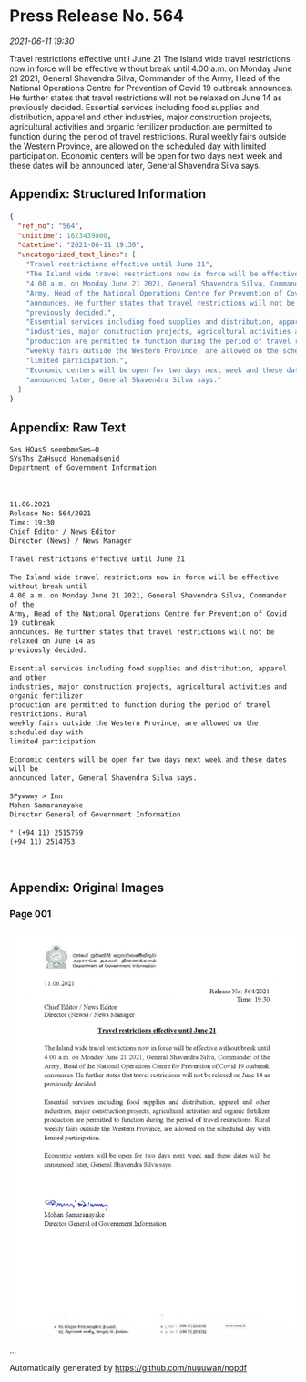 
# Press Release No. 564
*2021-06-11 19:30*


Travel restrictions effective until June 21
The Island wide travel restrictions now in force will be effective without break until
4.00 a.m. on Monday June 21 2021, General Shavendra Silva, Commander of the
Army, Head of the National Operations Centre for Prevention of Covid 19 outbreak
announces. He further states that travel restrictions will not be relaxed on June 14 as
previously decided.
Essential services including food supplies and distribution, apparel and other
industries, major construction projects, agricultural activities and organic fertilizer
production are permitted to function during the period of travel restrictions. Rural
weekly fairs outside the Western Province, are allowed on the scheduled day with
limited participation.
Economic centers will be open for two days next week and these dates will be
announced later, General Shavendra Silva says.

## Appendix: Structured Information
```json
{
  "ref_no": "564",
  "unixtime": 1623439800,
  "datetime": "2021-06-11 19:30",
  "uncategorized_text_lines": [
    "Travel restrictions effective until June 21",
    "The Island wide travel restrictions now in force will be effective without break until",
    "4.00 a.m. on Monday June 21 2021, General Shavendra Silva, Commander of the",
    "Army, Head of the National Operations Centre for Prevention of Covid 19 outbreak",
    "announces. He further states that travel restrictions will not be relaxed on June 14 as",
    "previously decided.",
    "Essential services including food supplies and distribution, apparel and other",
    "industries, major construction projects, agricultural activities and organic fertilizer",
    "production are permitted to function during the period of travel restrictions. Rural",
    "weekly fairs outside the Western Province, are allowed on the scheduled day with",
    "limited participation.",
    "Economic centers will be open for two days next week and these dates will be",
    "announced later, General Shavendra Silva says."
  ]
}
```

## Appendix: Raw Text
```text
Ses HOasS seembmeSes—O
SYsThs ZaHsucd Honemadsenid
Department of Government Information

 

11.06.2021
Release No: 564/2021
Time: 19:30
Chief Editor / News Editor
Director (News) / News Manager

Travel restrictions effective until June 21

The Island wide travel restrictions now in force will be effective without break until
4.00 a.m. on Monday June 21 2021, General Shavendra Silva, Commander of the
Army, Head of the National Operations Centre for Prevention of Covid 19 outbreak
announces. He further states that travel restrictions will not be relaxed on June 14 as
previously decided.

Essential services including food supplies and distribution, apparel and other
industries, major construction projects, agricultural activities and organic fertilizer
production are permitted to function during the period of travel restrictions. Rural
weekly fairs outside the Western Province, are allowed on the scheduled day with
limited participation.

Economic centers will be open for two days next week and these dates will be
announced later, General Shavendra Silva says.

SPywwwy > Inn
Mohan Samaranayake
Director General of Government Information

° (+94 11) 2515759
(+94 11) 2514753

 

```

## Appendix: Original Images

### Page 001

![page_no](./nopdf.dgigovlk.ref564.page001.jpeg)
        

...

Automatically generated by https://github.com/nuuuwan/nopdf

    
    
